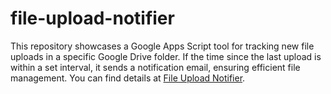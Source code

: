 # file-upload-notifier
This repository showcases a Google Apps Script tool for tracking new file uploads in a specific Google Drive folder. If the time since the last upload is within a set interval, it sends a notification email, ensuring efficient file management. You can find details at [File Upload Notifier](https://tsato21.github.io/gas-tools/each-tool/file-upload-notifier).